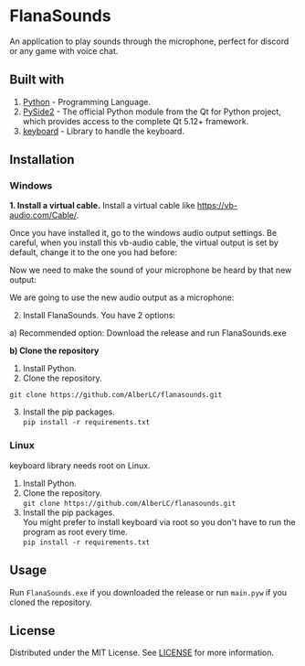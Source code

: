 # FlanaSounds
An application to play sounds through the microphone, perfect for discord or any game with voice chat.

## Built with
1. [Python](https://www.python.org/) - Programming Language.
2. [PySide2](https://pypi.org/project/PySide2/) - The official Python module from the Qt for Python project, which provides access to the complete Qt 5.12+ framework.
3. [keyboard](https://github.com/boppreh/keyboard) - Library to handle the keyboard.

## Installation
### Windows
**1. Install a virtual cable.**
Install a virtual cable like https://vb-audio.com/Cable/.

Once you have installed it, go to the windows audio output settings. Be careful, when you install this vb-audio cable, the virtual output is set by default, change it to the one you had before:

Now we need to make the sound of your microphone be heard by that new output:

We are going to use the new audio output as a microphone:  

2. Install FlanaSounds.
You have 2 options:

a) Recommended option:
Download the release and run FlanaSounds.exe

**b) Clone the repository**    
1. Install Python.
2. Clone the repository.  
```
git clone https://github.com/AlberLC/flanasounds.git
```
3. Install the pip packages.  
`pip install -r requirements.txt`

### Linux
keyboard library needs root on Linux.

1. Install Python.
2. Clone the repository.  
    `git clone https://github.com/AlberLC/flanasounds.git`
3. Install the pip packages.  
   You might prefer to install keyboard via root so you don't have to run the program as root every time.  
   `pip install -r requirements.txt`

## Usage
Run `FlanaSounds.exe` if you downloaded the release or run `main.pyw` if you cloned the repository.

## License
Distributed under the MIT License. See [LICENSE](https://github.com/AlberLC/flananini/blob/main/LICENSE) for more information.

